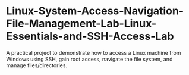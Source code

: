 # Linux-System-Access-Navigation-File-Management-Lab-Linux-Essentials-and-SSH-Access-Lab
A practical project to demonstrate how to access a Linux machine from Windows using SSH, gain root access, navigate the file system, and manage files/directories.
